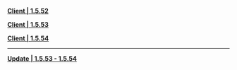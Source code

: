 **[Client | 1.5.52](https://autopatchcn.yuanshen.com/client_app/beta_pc/20210508_700dd9c6927b2c47/yuanshen_beta_1.5.52.zip)**

**[Client | 1.5.53](https://autopatchcntx.yuanshen.com/client_app/beta_pc/20210514_2c34c59e31614d6a/yuanshen_beta_1.5.53.zip)**

**[Client | 1.5.54](https://autopatchcn.yuanshen.com/client_app/beta_pc/20210520_9b271577312d156b/yuanshen_beta_1.1.54.zip)**

-----

**[Update | 1.5.53 - 1.5.54](https://autopatchcn.yuanshen.com/client_app/beta_update/hk4e_cn/8/game_1.5.53_1.5.54_diff_65N7Fl4vVitBTona.zip)**
